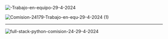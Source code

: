 ![-Trabajo-en-equipo-29-4-2024](https://github.com/AndreaLlavel/Comision24179-FSP-4/assets/112596102/441f5903-fe02-4be8-a0a3-74495a6929ec)

![Comision-24179-Trabajo-en-equ-29-4-2024 (1)](https://github.com/AndreaLlavel/Comision24179-FSP-4/assets/112596102/ae68334e-1902-42b0-bb17-c9fa0ec88463)


<hr>

![full-stack-python-comision-24-29-4-2024](https://github.com/AndreaLlavel/Comision24179-FSP-4/assets/112596102/0c7180d1-fe2c-404d-8af6-4f3e6aece14b)

